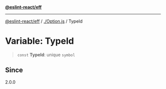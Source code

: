 [**@eslint-react/eff**](../../README.md)

***

[@eslint-react/eff](../../README.md) / [./Option.js](../README.md) / TypeId

# Variable: TypeId

> `const` **TypeId**: unique `symbol`

## Since

2.0.0
